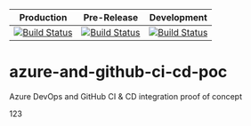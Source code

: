 | Production                                                                                                                                                                                                                   | Pre-Release                                                                                                                                                                                                                  | Development                                                                                                                                                                                                                  |
| ---------------------------------------------------------------------------------------------------------------------------------------------------------------------------------------------------------------------------- | ---------------------------------------------------------------------------------------------------------------------------------------------------------------------------------------------------------------------------- | ---------------------------------------------------------------------------------------------------------------------------------------------------------------------------------------------------------------------------- |
| [![Build Status](https://d3vt34m.visualstudio.com/edms_test/_apis/build/status/development-pipeline?branchName=development)](https://d3vt34m.visualstudio.com/edms_test/_build/latest?definitionId=6&branchName=development) | [![Build Status](https://d3vt34m.visualstudio.com/edms_test/_apis/build/status/development-pipeline?branchName=development)](https://d3vt34m.visualstudio.com/edms_test/_build/latest?definitionId=6&branchName=development) | [![Build Status](https://d3vt34m.visualstudio.com/edms_test/_apis/build/status/development-pipeline?branchName=development)](https://d3vt34m.visualstudio.com/edms_test/_build/latest?definitionId=6&branchName=development) |

# azure-and-github-ci-cd-poc

Azure DevOps and GitHub CI &amp; CD integration proof of concept

123
